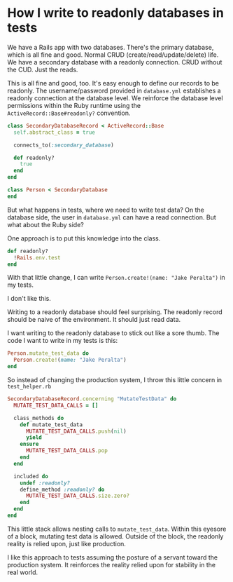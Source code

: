 <template data-parse>2021-10-07 #ruby</template>

# How I write to readonly databases in tests

We have a Rails app with two databases.
There's the primary database, which is all fine and good.
Normal CRUD (create/read/update/delete) life.
We have a secondary database with a readonly connection.
CRUD without the CUD.
Just the reads.

This is all fine and good, too.
It's easy enough to define our records to be readonly.
The username/password provided in `database.yml` establishes a readonly connection at the database level.
We reinforce the database level permissions within the Ruby runtime using the `ActiveRecord::Base#readonly?` convention.

```ruby
class SecondaryDatabaseRecord < ActiveRecord::Base
  self.abstract_class = true

  connects_to(:secondary_database)

  def readonly?
    true
  end
end

class Person < SecondaryDatabase
end
```

But what happens in tests, where we need to write test data?
On the database side, the user in `database.yml` can have a read connection.
But what about the Ruby side?

One approach is to put this knowledge into the class.

```ruby
def readonly?
  !Rails.env.test
end
```

With that little change, I can write `Person.create!(name: "Jake Peralta")` in my tests.

I don't like this.

Writing to a readonly database should feel surprising.
The readonly record should be naive of the environment.
It should just read data.

I want writing to the readonly database to stick out like a sore thumb.
The code I want to write in my tests is this:

```ruby
Person.mutate_test_data do
  Person.create!(name: "Jake Peralta")
end
```

So instead of changing the production system, I throw this little concern in `test_helper.rb`

```ruby
SecondaryDatabaseRecord.concerning "MutateTestData" do
  MUTATE_TEST_DATA_CALLS = []

  class_methods do
    def mutate_test_data
      MUTATE_TEST_DATA_CALLS.push(nil)
      yield
    ensure
      MUTATE_TEST_DATA_CALLS.pop
    end
  end

  included do
    undef :readonly?
    define_method :readonly? do
      MUTATE_TEST_DATA_CALLS.size.zero?
    end
  end
end
```

This little stack allows nesting calls to `mutate_test_data`.
Within this eyesore of a block, mutating test data is allowed.
Outside of the block, the readonly reality is relied upon, just like production.

I like this approach to tests assuming the posture of a servant toward the production system.
It reinforces the reality relied upon for stability in the real world.